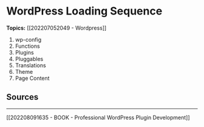 # WordPress Loading Sequence
**Topics:** [[202207052049 - Wordpress]]

1. wp-config
2. Functions
3. Plugins
4. Pluggables
5. Translations
6. Theme
7. Page Content

## Sources
---
[[202208091635 - BOOK - Professional WordPress Plugin Development]]